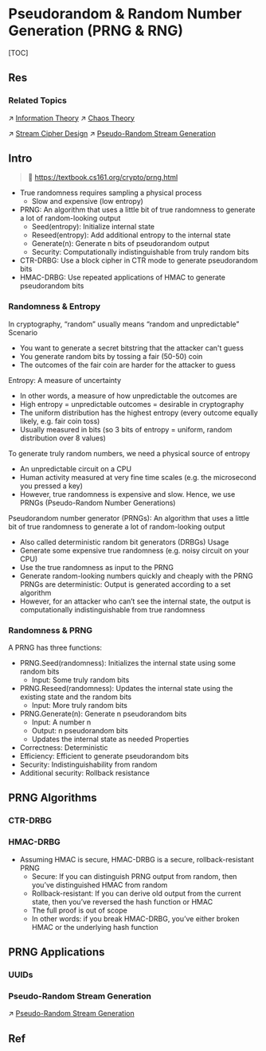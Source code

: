 # Pseudorandom & Random Number Generation (PRNG & RNG)

[TOC]



## Res
### Related Topics
↗ [Information Theory](../../../🧮%20Mathematics/🧐%20Information%20Theory/Information%20Theory.md)
↗ [Chaos Theory](../../../🧮%20Mathematics/Chaos%20Theory/Chaos%20Theory.md)

↗ [Stream Cipher Design](Modern%20Cryptography/📌%20Symmetric%20Cipher/Stream%20Cipher%20(Sequence%20Cipher)/📌%20Stream%20Cipher%20Design/Stream%20Cipher%20Design.md)
↗ [Pseudo-Random Stream Generation](Modern%20Cryptography/📌%20Symmetric%20Cipher/Stream%20Cipher%20(Sequence%20Cipher)/📌%20Stream%20Cipher%20Design/Pseudo-Random%20Stream%20Generation/Pseudo-Random%20Stream%20Generation.md)



## Intro
> 🔗 https://textbook.cs161.org/crypto/prng.html

- True randomness requires sampling a physical process
	- Slow and expensive (low entropy)
- PRNG: An algorithm that uses a little bit of true randomness to generate a lot of random-looking output
	- Seed(entropy): Initialize internal state
	- Reseed(entropy): Add additional entropy to the internal state
	- Generate(n): Generate n bits of pseudorandom output
	- Security: Computationally indistinguishable from truly random bits
- CTR-DRBG: Use a block cipher in CTR mode to generate pseudorandom bits
- HMAC-DRBG: Use repeated applications of HMAC to generate pseudorandom bits


### Randomness & Entropy
In cryptography, “random” usually means “random and unpredictable”
Scenario
- You want to generate a secret bitstring that the attacker can't guess
- You generate random bits by tossing a fair (50-50) coin
- The outcomes of the fair coin are harder for the attacker to guess

Entropy: A measure of uncertainty
- In other words, a measure of how unpredictable the outcomes are
- High entropy = unpredictable outcomes = desirable in cryptography
- The uniform distribution has the highest entropy (every outcome equally likely, e.g. fair coin toss)
- Usually measured in bits (so 3 bits of entropy = uniform, random distribution over 8 values)

To generate truly random numbers, we need a physical source of entropy
- An unpredictable circuit on a CPU
- Human activity measured at very fine time scales (e.g. the microsecond you pressed a key)
- However, true randomness is expensive and slow. Hence, we use PRNGs (Pseudo-Random Number Generations)

Pseudorandom number generator (PRNGs): An algorithm that uses a little bit of true randomness to generate a lot of random-looking output 
- Also called deterministic random bit generators (DRBGs)
Usage
- Generate some expensive true randomness (e.g. noisy circuit on your CPU)
- Use the true randomness as input to the PRNG
- Generate random-looking numbers quickly and cheaply with the PRNG
PRNGs are deterministic: Output is generated according to a set algorithm
- However, for an attacker who can’t see the internal state, the output is computationally indistinguishable from true randomness


### Randomness & PRNG
A PRNG has three functions:
- PRNG.Seed(randomness): Initializes the internal state using some random bits
	- Input: Some truly random bits
- PRNG.Reseed(randomness): Updates the internal state using the existing state and the random bits
	- Input: More truly random bits
- PRNG.Generate(n): Generate n pseudorandom bits
	- Input: A number n
	- Output: n pseudorandom bits
	- Updates the internal state as needed
Properties
- Correctness: Deterministic
- Efficiency: Efficient to generate pseudorandom bits
- Security: Indistinguishability from random
- Additional security: Rollback resistance



## PRNG Algorithms
### CTR-DRBG


### HMAC-DRBG
- Assuming HMAC is secure, HMAC-DRBG is a secure, rollback-resistant PRNG
	- Secure: If you can distinguish PRNG output from random, then you’ve distinguished HMAC from random
	- Rollback-resistant: If you can derive old output from the current state, then you’ve reversed the hash function or HMAC
	- The full proof is out of scope
	- In other words: if you break HMAC-DRBG, you’ve either broken HMAC or the underlying hash function



## PRNG Applications
### UUIDs


### Pseudo-Random Stream Generation
↗ [Pseudo-Random Stream Generation](Modern%20Cryptography/📌%20Symmetric%20Cipher/Stream%20Cipher%20(Sequence%20Cipher)/📌%20Stream%20Cipher%20Design/Pseudo-Random%20Stream%20Generation/Pseudo-Random%20Stream%20Generation.md)



## Ref
